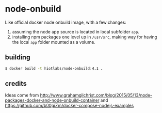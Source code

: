 # node-onbuild

Like official docker node onbuild image, with a few changes:

1. assuming the node app source is located in local subfolder `app`.
2. installing npm packages one level up in `/usr/src`, making way for having the local `app` folder mounted as a volume.
 
## building

```bash
$ docker build -t hiotlabs/node-onbuild:4.1 .
```

## credits
Ideas come from 
http://www.grahamgilchrist.com/blog/2015/05/13/node-packages-docker-and-node-onbuild-container 
and https://github.com/b00giZm/docker-compose-nodejs-examples